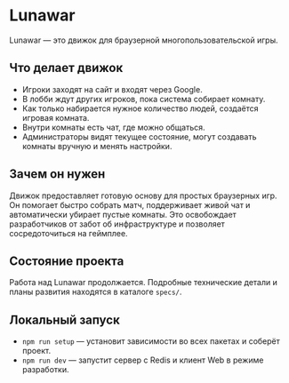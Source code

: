# Lunawar

Lunawar — это движок для браузерной многопользовательской игры.

## Что делает движок

- Игроки заходят на сайт и входят через Google.
- В лобби ждут других игроков, пока система собирает комнату.
- Как только набирается нужное количество людей, создаётся игровая комната.
- Внутри комнаты есть чат, где можно общаться.
- Администраторы видят текущее состояние, могут создавать комнаты вручную и менять настройки.

## Зачем он нужен

Движок предоставляет готовую основу для простых браузерных игр. Он помогает быстро собрать матч, поддерживает живой чат и автоматически убирает пустые комнаты. Это освобождает разработчиков от забот об инфраструктуре и позволяет сосредоточиться на геймплее.

## Состояние проекта

Работа над Lunawar продолжается. Подробные технические детали и планы развития находятся в каталоге `specs/`.

## Локальный запуск

- `npm run setup` — установит зависимости во всех пакетах и соберёт проект.
- `npm run dev` — запустит сервер с Redis и клиент Web в режиме разработки.
